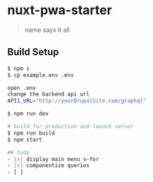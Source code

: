 # nuxt-pwa-starter

> name says it all

## Build Setup

``` bash
$ npm i
$ cp example.env .env

open .env
change the backend api url
API1_URL="http://yourDrupalSite.com/graphql"

$ npm run dev

# build for production and launch server
$ npm run build
$ npm start

## todo
- [x] display main menu v-for
- [x] componentize queries
- [ ] 
